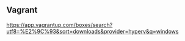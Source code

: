 


## Vagrant 

https://app.vagrantup.com/boxes/search?utf8=%E2%9C%93&sort=downloads&provider=hyperv&q=windows
